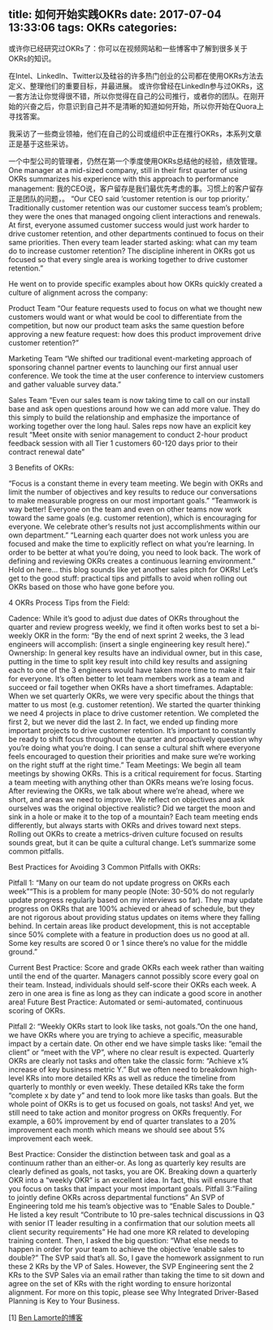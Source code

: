 title: 如何开始实践OKRs
date: 2017-07-04 13:33:06
tags: OKRs
categories: 
---

或许你已经研究过OKRs了：你可以在视频网站和一些博客中了解到很多关于OKRs的知识。

在Intel、LinkedIn、Twitter以及硅谷的许多热门创业的公司都在使用OKRs方法去定义、整理他们的重要目标，并最进展。
或许你曾经在LinkedIn参与过OKRs，这一套方法让你觉得很不错，所以你觉得在自己的公司推行，或者你的团队。在刚开始的兴奋之后，你意识到自己并不是清晰的知道如何开始，所以你开始在Quora上寻找答案。

我采访了一些商业领袖，他们在自己的公司或组织中正在推行OKRs，本系列文章正是基于这些采访。

一个中型公司的管理者，仍然在第一个季度使用OKRs总结他的经验，绩效管理。
One manager at a mid-sized company, still in their first quarter of using OKRs summarizes his experience with this approach to performance management:
我的CEO说，客户留存是我们最优先考虑的事。习惯上的客户留存正是团队的问题，。
“Our CEO said ‘customer retention is our top priority.’ Traditionally customer retention was our customer success team’s problem; they were the ones that managed ongoing client interactions and renewals. At first, everyone assumed customer success would just work harder to drive customer retention, and other departments continued to focus on their same priorities. Then every team leader started asking: what can my team do to increase customer retention? The discipline inherent in OKRs got us focused so that every single area is working together to drive customer retention.”

He went on to provide specific examples about how OKRs quickly created a culture of alignment across the company:

Product Team “Our feature requests used to focus on what we thought new customers would want or what would be cool to differentiate from the competition, but now our product team asks the same question before approving a new feature request: how does this product improvement drive customer retention?”

Marketing Team “We shifted our traditional event-marketing approach of sponsoring channel partner events to launching our first annual user conference. We took the time at the user conference to interview customers and gather valuable survey data.”

Sales Team “Even our sales team is now taking time to call on our install base and ask open questions around how we can add more value. They do this simply to build the relationship and emphasize the importance of working together over the long haul. Sales reps now have an explicit key result “Meet onsite with senior management to conduct 2-hour product feedback session with all Tier 1 customers 60-120 days prior to their contract renewal date”

3 Benefits of OKRs: 

“Focus is a constant theme in every team meeting. We begin with OKRs and limit the number of objectives and key results to reduce our conversations to make measurable progress on our most important goals.”
“Teamwork is way better! Everyone on the team and even on other teams now work toward the same goals (e.g. customer retention), which is encouraging for everyone. We celebrate other’s results not just accomplishments within our own department.”
“Learning each quarter does not work unless you are focused and make the time to explicitly reflect on what you’re learning. In order to be better at what you’re doing, you need to look back. The work of defining and reviewing OKRs creates a continuous learning environment.”
Hold on here… this blog sounds like yet another sales pitch for OKRs! Let’s get to the good stuff: practical tips and pitfalls to avoid when rolling out OKRs based on those who have gone before you.

4 OKRs Process Tips from the Field:

Cadence: While it’s good to adjust due dates of OKRs throughout the quarter and review progress weekly, we find it often works best to set a bi-weekly OKR in the form: “By the end of next sprint 2 weeks, the 3 lead engineers will accomplish: (insert a single engineering key result here).”
Ownership: In general key results have an individual owner, but in this case, putting in the time to split key result into child key results and assigning each to one of the 3 engineers would have taken more time to make it fair for everyone. It’s often better to let team members work as a team and succeed or fail together when OKRs have a short timeframes.
Adaptable: When we set quarterly OKRs, we were very specific about the things that matter to us most (e.g. customer retention). We started the quarter thinking we need 4 projects in place to drive customer retention. We completed the first 2, but we never did the last 2. In fact, we ended up finding more important projects to drive customer retention. It’s important to constantly be ready to shift focus throughout the quarter and proactively question why you’re doing what you’re doing. I can sense a cultural shift where everyone feels encouraged to question their priorities and make sure we’re working on the right stuff at the right time.”
Team Meetings: We begin all team meetings by showing OKRs. This is a critical requirement for focus. Starting a team meeting with anything other than OKRs means we’re losing focus. After reviewing the OKRs, we talk about where we’re ahead, where we short, and areas we need to improve. We reflect on objectives and ask ourselves was the original objective realistic? Did we target the moon and sink in a hole or make it to the top of a mountain? Each team meeting ends differently, but always starts with OKRs and drives toward next steps.
Rolling out OKRs to create a metrics-driven culture focused on results sounds great, but it can be quite a cultural change. Let’s summarize some common pitfalls.

Best Practices for Avoiding 3 Common Pitfalls with OKRs:


Pitfall 1: “Many on our team do not update progress on OKRs each week”“This is a problem for many people (Note: 30-50% do not regularly update progress regularly based on my interviews so far). They may update progress on OKRs that are 100% achieved or ahead of schedule, but they are not rigorous about providing status updates on items where they falling behind. In certain areas like product development, this is not acceptable since 50% complete with a feature in production does us no good at all. Some key results are scored 0 or 1 since there’s no value for the middle ground.”

Current Best Practice: Score and grade OKRs each week rather than waiting until the end of the quarter. Managers cannot possibly score every goal on their team. Instead, individuals should self-score their OKRs each week. A zero in one area is fine as long as they can indicate a good score in another area!
Future Best Practice: Automated or semi-automated, continuous scoring of OKRs.

Pitfall 2: “Weekly OKRs start to look like tasks, not goals.”On the one hand, we have OKRs where you are trying to achieve a specific, measurable impact by a certain date. On other end we have simple tasks like: “email the client” or “meet with the VP”, where no clear result is expected. Quarterly OKRs are clearly not tasks and often take the classic form: “Achieve x% increase of key business metric Y.” But we often need to breakdown high-level KRs into more detailed KRs as well as reduce the timeline from quarterly to monthly or even weekly. These detailed KRs take the form “complete x by date y” and tend to look more like tasks than goals. But the whole point of OKRs is to get us focused on goals, not tasks! And yet, we still need to take action and monitor progress on OKRs frequently. For example, a 60% improvement by end of quarter translates to a 20% improvement each month which means we should see about 5% improvement each week.

Best Practice: Consider the distinction between task and goal as a continuum rather than an either-or. As long as quarterly key results are clearly defined as goals, not tasks, you are OK. Breaking down a quarterly OKR into a “weekly OKR” is an excellent idea. In fact, this will ensure that you focus on tasks that impact your most important goals.
Pitfall 3:”Failing to jointly define OKRs across departmental functions”
An SVP of Engineering told me his team’s objective was to “Enable Sales to Double.” He listed a key result “Contribute to 10 pre-sales technical discussions in Q3 with senior IT leader resulting in a confirmation that our solution meets all client security requirements” He had one more KR related to developing training content. Then, I asked the big question: “What else needs to happen in order for your team to achieve the objective ‘enable sales to double?” The SVP said that’s all. So, I gave the homework assignment to run these 2 KRs by the VP of Sales. However, the SVP Engineering sent the 2 KRs to the SVP Sales via an email rather than taking the time to sit down and agree on the set of KRs with the right wording to ensure horizontal alignment. For more on this topic, please see Why Integrated Driver-Based Planning is Key to Your Business.

[1] [Ben Lamorte的博客](http://www.okrs.com/)